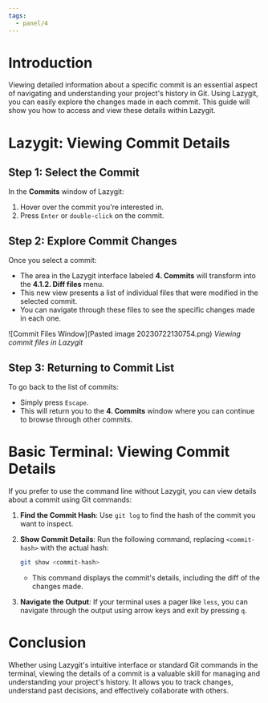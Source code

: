 ```yaml
---
tags:
  - panel/4
---
```


# Introduction
Viewing detailed information about a specific commit is an essential aspect of navigating and understanding your project's history in Git. Using Lazygit, you can easily explore the changes made in each commit. This guide will show you how to access and view these details within Lazygit.

# Lazygit: Viewing Commit Details
## Step 1: Select the Commit
In the **Commits** window of Lazygit:
1. Hover over the commit you're interested in.
2. Press `Enter` or `double-click` on the commit.

## Step 2: Explore Commit Changes
Once you select a commit:
- The area in the Lazygit interface labeled **4. Commits** will transform into the **4.1.2. Diff files** menu.
- This new view presents a list of individual files that were modified in the selected commit.
- You can navigate through these files to see the specific changes made in each one.

![Commit Files Window](Pasted image 20230722130754.png) *Viewing commit files in Lazygit*

## Step 3: Returning to Commit List
To go back to the list of commits:
- Simply press `Escape`.
- This will return you to the **4. Commits** window where you can continue to browse through other commits.

# Basic Terminal: Viewing Commit Details
If you prefer to use the command line without Lazygit, you can view details about a commit using Git commands:

1. **Find the Commit Hash**: Use `git log` to find the hash of the commit you want to inspect.

2. **Show Commit Details**: Run the following command, replacing `<commit-hash>` with the actual hash:

   ```bash
   git show <commit-hash>
   ```

   - This command displays the commit's details, including the diff of the changes made.

3. **Navigate the Output**: If your terminal uses a pager like `less`, you can navigate through the output using arrow keys and exit by pressing `q`.

# Conclusion
Whether using Lazygit's intuitive interface or standard Git commands in the terminal, viewing the details of a commit is a valuable skill for managing and understanding your project's history. It allows you to track changes, understand past decisions, and effectively collaborate with others.
